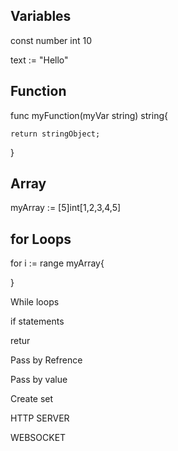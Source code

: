 
Variables
----

const number int 10

text := "Hello"


Function
---

func myFunction(myVar string) string{

	return stringObject;
}

Array
---

myArray := [5]int[1,2,3,4,5]


for Loops
----
for i := range myArray{

}



While loops 

if statements

retur

Pass by Refrence

Pass by value

Create set


HTTP SERVER

WEBSOCKET

